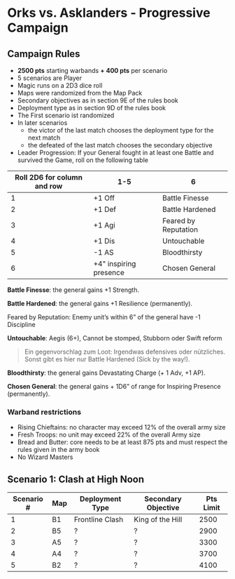 # Orks vs. Asklanders - Progressive Campaign

## Campaign Rules

+ **2500 pts** starting warbands **+ 400 pts** per scenario
+ 5 scenarios are Player
+ Magic runs on a 2D3 dice roll
+ Maps were randomized from the Map Pack
+ Secondary objectives as in section 9E of the rules book
+ Deployment type as in section 9D of the rules book
+ The First scenario ist randomized
+ In later scenarios
     + the victor of the last match chooses the deployment type for the next match
     + the defeated of the last match chooses the secondary objective
+ Leader Progression: If your General fought in at least one Battle and survived the Game, roll on the following table

| Roll 2D6 for column and row |	1-5 | 6 |
| ---| --- | --- |
| 1 |	+1 Off	|Battle Finesse|
| 2	|+1 Def|	Battle Hardened|
| 3	|+1 Agi	|Feared by Reputation|
| 4	|+1 Dis	|Untouchable|
| 5| -1 AS |	Bloodthirsty|
| 6 |+4" inspiring presence	| Chosen General|

**Battle Finesse**: the general gains +1 Strength.

**Battle Hardened**: the general gains +1 Resilience (permanently).

Feared by Reputation: Enemy unit’s within 6” of the general have -1 Discipline

**Untouchable**: Aegis (6+), Cannot be stomped, Stubborn oder Swift reform

> Ein gegenvorschlag zum Loot: Irgendwas defensives oder nützliches. Sonst gibt es hier nur Battle Hardened (Sick by the way!).

**Bloodthirsty**: the general gains Devastating Charge (+ 1 Adv, +1 AP).

**Chosen General**: the general gains + 1D6” of range for Inspiring Presence (permanently).

### Warband restrictions

+ Rising Chieftains: no character may exceed 12% of the overall army size
+ Fresh Troops: no unit may exceed 22% of the overall Army size
+ Bread and Butter: core needs to be at least 875 pts and must respect the rules given in the army book
+ No Wizard Masters

## Scenario 1: Clash at High Noon

| Scenario # |  Map | Deployment Type | Secondary Objective | Pts Limit |
| --- | --- | --- | --- | --- |
| 1 | B1 | Frontline Clash | King of the Hill | 2500 | 
| 2 | B5 | ? | ? | 2900 | 
| 3 | A5 | ? | ? | 3300 | 
| 4 | A4 | ? | ? | 3700 | 
| 5 | B2 | ? | ? | 4100 | 

